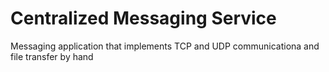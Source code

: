 # Centralized Messaging Service
Messaging application that implements TCP and UDP communicationa and file transfer by hand
